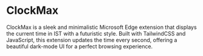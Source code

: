 # ClockMax
ClockMax is a sleek and minimalistic Microsoft Edge extension that displays the current time in IST with a futuristic style. Built with TailwindCSS and JavaScript, this extension updates the time every second, offering a beautiful dark-mode UI for a perfect browsing experience. 
